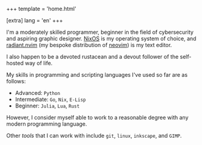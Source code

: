 +++
template = 'home.html'

[extra]
lang = 'en'
+++

<head>
    <script async src="https://umami.devraza.duckdns.org/script.js" data-website-id="919546ff-37e2-4bac-9509-052b94d94111"></script>
</head>

I'm a moderately skilled programmer, beginner in the field of cybersecurity and aspiring graphic designer.
[NixOS](https://nixos.org) is my operating system of choice, and [radiant.nvim](https://git.devraza.duckdns.org/devraza/radiant.nvim) (my bespoke distribution of [neovim](https://neovim.io)) is my text editor.

I also happen to be a devoted rustacean and a devout follower of the self-hosted way of life.

My skills in programming and scripting languages I've used so far are as follows:
- Advanced: `Python`
- Intermediate: `Go`, `Nix`, `E-Lisp`
- Beginner: `Julia`, `Lua`, `Rust`

However, I consider myself able to work to a reasonable degree with any modern programming language.

Other *tools* that I can work with include `git`, `linux`, `inkscape`, and `GIMP`.

